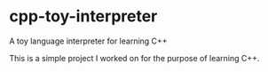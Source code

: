 # cpp-toy-interpreter
A toy language interpreter for learning C++

This is a simple project I worked on for the purpose of learning C++.
